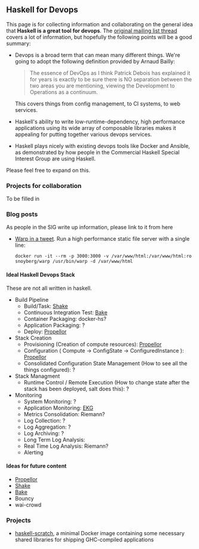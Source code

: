 ## Haskell for Devops

This page is for collecting information and collaborating on the general idea
that __Haskell is a great tool for devops__. The [original mailing list
thread](https://groups.google.com/d/msg/commercialhaskell/L8Sca1X0QDA/3qU64WKbu-wJ)
covers a lot of information, but hopefully the following points will be a good
summary:

*   Devops is a broad term that can mean many different things. We're going to adopt the following definition provided by Arnaud Bailly:

    > The essence of DevOps as I think Patrick Debois has explained it for
    > years is exactly to be sure there is NO separation between the two areas
    > you are mentioning, viewing the Development to Operations as a continuum.

    This covers things from config management, to CI systems, to web services.

*   Haskell's ability to write low-runtime-dependency, high performance
    applications using its wide array of composable libraries makes it
    appealing for putting together various devops services.

*   Haskell plays nicely with existing devops tools like Docker and Ansible, as
    demonstrated by how people in the Commercial Haskell Special Interest Group
    are using Haskell.

Please feel free to expand on this.

### Projects for collaboration

To be filled in

### Blog posts

As people in the SIG write up information, please link to it from here

*   [Warp in a tweet](https://twitter.com/snoyberg/status/587909384510042112). Run a high performance static file server with a single line:

        docker run -it --rm -p 3000:3000 -v /var/www/html:/var/www/html:ro snoyberg/warp /usr/bin/warp -d /var/www/html

#### Ideal Haskell Devops Stack
These are not all written in haskell.
* Build Pipeline
	* Build/Task: [Shake]
	* Continuous Integration Test: [Bake]
	* Container Packaging: docker-hs?
	* Application Packaging: ?
	* Deploy: [Propellor]
* Stack Creation
	* Provisioning (Creation of compute resources): [Propellor]
	* Configuration ( Compute -> ConfigState -> ConfiguredInstance ): [Propellor] 
	* Consolidated Configuration State Management (How to see all the things configured): ?
* Stack Managment
	* Runtime Control / Remote Execution (How to change state after the stack has been deployed, salt does this): ?
* Monitoring 
	* System Monitoring: ?
	* Application Monitoring: [EKG]
	* Metrics Consolidation: Riemann?
	* Log Collection: ?
	* Log Aggregation: ?
	* Log Archiving: ?
	* Long Term Log Analysis:
	* Real Time Log Analysis: Riemann?
	* Alerting


#### Ideas for future content

* [Propellor]
* [Shake]
* [Bake]
* Bouncy
* wai-crowd

### Projects

* [haskell-scratch](https://registry.hub.docker.com/u/snoyberg/haskell-scratch/), a minimal Docker image containing some necessary shared libraries for shipping GHC-compiled applications



[shake]: http://hackage.haskell.org/package/shake
[bake]: http://hackage.haskell.org/package/bake
[propellor]: http://hackage.haskell.org/package/propellor
[ekg]: https://hackage.haskell.org/package/ekg
